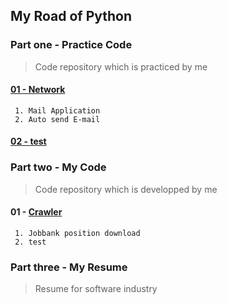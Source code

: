 ## My Road of Python
### Part one - Practice Code
> Code repository which is practiced by me
#### [01 - Network](./Practice/Code/Network)
     1. Mail Application
     2. Auto send E-mail
#### [02 - test](./Network/)




### Part two - My Code
> Code repository which is developped by me
#### 01 - [Crawler](./My%20Code/Crawler)
     1. Jobbank position download
     2. test


### Part three - My Resume
> Resume for software industry
